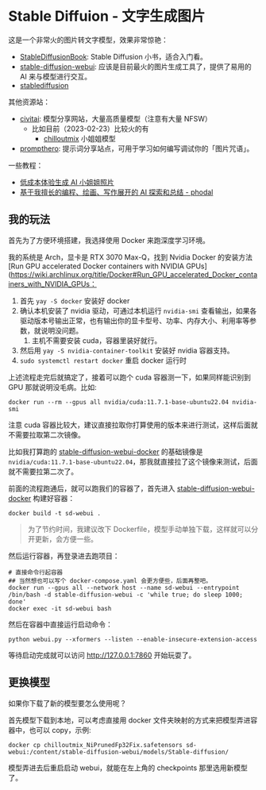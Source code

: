 # Stable Diffuion - 文字生成图片

这是一个非常火的图片转文字模型，效果非常惊艳：

- [StableDiffusionBook](https://github.com/sudoskys/StableDiffusionBook): Stable Diffusion 小书，适合入门看。
- [stable-diffusion-webui](https://github.com/AUTOMATIC1111/stable-diffusion-webui): 应该是目前最火的图片生成工具了，提供了易用的 AI 来与模型进行交互。
- [stablediffusion](https://github.com/Stability-AI/stablediffusion)

其他资源站：

- [civitai](https://civitai.com): 模型分享网站，大量高质量模型（注意有大量 NFSW）
  - 比如目前（2023-02-23）比较火的有
    - [chilloutmix](https://civitai.com/models/6424/chilloutmix) 小姐姐模型
- [prompthero](https://prompthero.com/stable-diffusion-prompts): 提示词分享站点，可用于学习如何编写调试你的「图片咒语」。

一些教程：

- [低成本体验生成 AI 小姐姐照片](https://medium.com/@croath/%E4%BD%8E%E6%88%90%E6%9C%AC%E4%BD%93%E9%AA%8C%E7%94%9F%E6%88%90-ai-%E5%B0%8F%E5%A7%90%E5%A7%90%E7%85%A7%E7%89%87-85ffa7c13cd7)
- [基于我擅长的编程、绘画、写作展开的 AI 探索和总结 - phodal](https://github.com/phodal/ai-research)


## 我的玩法

首先为了方便环境搭建，我选择使用 Docker 来跑深度学习环境。

我的系统是 Arch，显卡是 RTX 3070 Max-Q，找到 Nvidia Docker 的安装方法 [Run GPU accelerated Docker containers with NVIDIA GPUs](https://wiki.archlinux.org/title/Docker#Run_GPU_accelerated_Docker_containers_with_NVIDIA_GPUs：

1. 首先 `yay -S docker` 安装好 docker
2. 确认本机安装了 nvidia 驱动，可通过本机运行 `nvidia-smi` 查看输出，如果各驱动版本号输出正常，也有输出你的显卡型号、功率、内存大小、利用率等参数，就说明没问题。
   1. 主机不需要安装 cuda，容器里装好就行。
3. 然后用 `yay -S nvidia-container-toolkit` 安装好 nvidia 容器支持。
4. `sudo systemctl restart docker` 重启 docker 运行时

上述流程走完后就搞定了，接着可以跑个 cuda 容器测一下，如果同样能识别到 GPU 那就说明没毛病。比如:

```shell
docker run --rm --gpus all nvidia/cuda:11.7.1-base-ubuntu22.04 nvidia-smi
```

注意 cuda 容器比较大，建议直接拉取你打算使用的版本来进行测试，这样后面就不需要拉取第二次镜像。

比如我打算跑的 [stable-diffusion-webui-docker](https://github.com/camenduru/stable-diffusion-webui-docker/blob/main/Dockerfile) 的基础镜像是 `nvidia/cuda:11.7.1-base-ubuntu22.04`，那我就直接拉了这个镜像来测试，后面就不需要拉第二次了。


前面的流程跑通后，就可以跑我们的容器了，首先进入 [stable-diffusion-webui-docker](https://github.com/camenduru/stable-diffusion-webui-docker/blob/main/Dockerfile) 构建好容器：

```shell
docker build -t sd-webui .
```

>为了节约时间，我建议改下 Dockerfile，模型手动单独下载，这样就可以分开更新，会方便一些。

然后运行容器，再登录进去跑项目：

```shell
# 直接命令行起容器
## 当然想也可以写个 docker-compose.yaml 会更方便些，后面再整吧。
docker run --gpus all --network host --name sd-webui --entrypoint /bin/bash -d stable-diffusion-webui -c 'while true; do sleep 1000; done'
docker exec -it sd-webui bash
```

然后在容器中直接运行启动命令：

```shell
python webui.py --xformers --listen --enable-insecure-extension-access
```

等待启动完成就可以访问 <http://127.0.0.1:7860> 开始玩耍了。

## 更换模型

如果你下载了新的模型要怎么使用呢？

首先模型下载到本地，可以考虑直接用 docker 文件夹映射的方式来把模型弄进容器中，也可以 copy，示例:

```shell
docker cp chilloutmix_NiPrunedFp32Fix.safetensors sd-webui:/content/stable-diffusion-webui/models/Stable-diffusion/
```

模型弄进去后重启启动 webui，就能在左上角的 checkpoints 那里选用新模型了。

